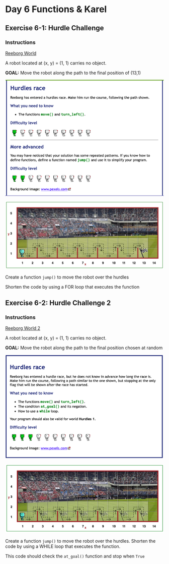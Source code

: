 # Day 6 Functions & Karel

## Exercise 6-1: Hurdle Challenge

### Instructions

[Reeborg World](https://reeborg.ca/reeborg.html?lang=en&mode=python&menu=worlds%2Fmenus%2Freeborg_intro_en.json&name=Hurdle%201&url=worlds%2Ftutorial_en%2Fhurdle1.json)
    
A robot located at (x, y) = (1, 1) carries no object.

**GOAL:** Move the robot along the path to the final position of (13,1)

![Instructions Image](Images/exercise6-1-Instructions.png)

![Instructions Image](Images/exercise6-1-Instructions-2.png)

Create a function `jump()` to move the robot over the hurdles

Shorten the code by using a FOR loop that executes the function

## Exercise 6-2: Hurdle Challenge 2

### Instructions

[Reeborg World 2](https://reeborg.ca/reeborg.html?lang=en&mode=python&menu=worlds%2Fmenus%2Freeborg_intro_en.json&name=Hurdle%202&url=worlds%2Ftutorial_en%2Fhurdle2.json)

A robot located at (x, y) = (1, 1) carries no object.

**GOAL:** Move the robot along the path to the final position chosen at random

![Instructions Image](Images/exercise6-2-Instructions.png)

![Instructions Image](Images/exercise6-2-Instructions-2.png)

Create a function `jump()` to move the robot over the hurdles.
Shorten the code by using a WHILE loop that executes the function.

This code should check the `at_goal()` function and stop when `True`